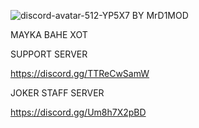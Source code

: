 ![discord-avatar-512-YP5X7](https://user-images.githubusercontent.com/91766153/138703713-097199ae-a873-4545-b06b-a75db2817be1.png)
BY MrD1MOD



MAYKA BAHE XOT



SUPPORT SERVER



https://discord.gg/TTReCwSamW



JOKER STAFF SERVER



https://discord.gg/Um8h7X2pBD


